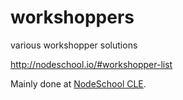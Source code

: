 # workshoppers
various workshopper solutions

http://nodeschool.io/#workshopper-list

Mainly done at [NodeSchool CLE](http://nodeschool.io/cleveland/).